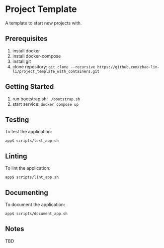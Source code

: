 # Project Template
A template to start new projects with.

Prerequisites
-------------
1. install docker
1. install docker-compose
1. install git
1. clone repository: `git clone --recursive https://github.com/zhao-lin-li/project_template_with_containers.git`

Getting Started
---------------
1. run bootstrap.sh: `./bootstrap.sh`
1. start service: `docker compose up`

Testing
-------
To test the application:

    app$ scripts/test_app.sh

Linting
-------
To lint the application:

    app$ scripts/lint_app.sh

Documenting
-----------
To document the application:

    app$ scripts/document_app.sh

Notes
-----
TBD


